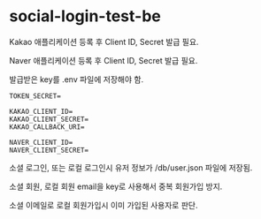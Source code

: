 # social-login-test-be

Kakao 애플리케이션 등록 후 Client ID, Secret 발급 필요.

Naver 애플리케이션 등록 후 Client ID, Secret 발급 필요.

발급받은 key를 .env 파일에 저장해야 함.

```
TOKEN_SECRET=

KAKAO_CLIENT_ID=
KAKAO_CLIENT_SECRET=
KAKAO_CALLBACK_URI=

NAVER_CLIENT_ID=
NAVER_CLIENT_SECRET=
```

소셜 로그인, 또는 로컬 로그인시 유저 정보가 /db/user.json 파일에 저장됨.

소셜 회원, 로컬 회원 email을 key로 사용해서 중복 회원가입 방지.

소셜 이메일로 로컬 회원가입시 이미 가입된 사용자로 판단.
